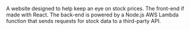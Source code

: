 A website designed to help keep an eye on stock prices. The front-end if made with React. The back-end is powered by a Node.js AWS Lambda function that sends requests for stock data to a third-party API.
